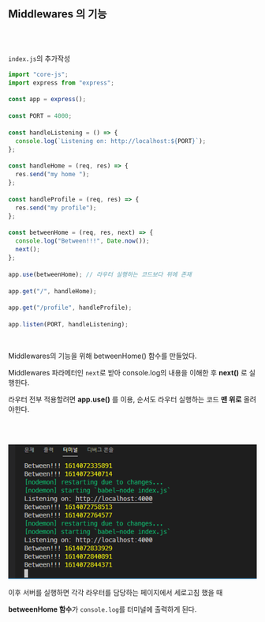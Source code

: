 ## Middlewares 의 기능 

<br /><br />

```index.js```의 추가작성

```js
import "core-js";
import express from "express";

const app = express();

const PORT = 4000;

const handleListening = () => {
  console.log(`Listening on: http://localhost:${PORT}`);
};

const handleHome = (req, res) => {
  res.send("my home ");
};

const handleProfile = (req, res) => {
  res.send("my profile");
};

const betweenHome = (req, res, next) => {
  console.log("Between!!!", Date.now());
  next();
};

app.use(betweenHome); // 라우터 실행하는 코드보다 위에 존재

app.get("/", handleHome);

app.get("/profile", handleProfile);

app.listen(PORT, handleListening);
```

<br />

Middlewares의 기능을 위해  betweenHome() 함수를 만들었다.

Middlewares 파라메터인 ```next```로 받아  console.log의 내용을 이해한 후 **next()** 로 실행한다.

라우터 전부 적용할려면 **app.use()** 를 이용, 순서도 라우터 실행하는 코드 **맨 위로** 올려야한다.

<br />
<br />

![Terminal3](https://github.com/DragooCho/TIL/blob/main/image/Terminal3.png?raw=true)



이후 서버를 실행하면 각각 라우터를 담당하는 페이지에서 세로고침 했을 때

**betweenHome 함수**가 ```console.log```를 터미널에 출력하게 된다.





